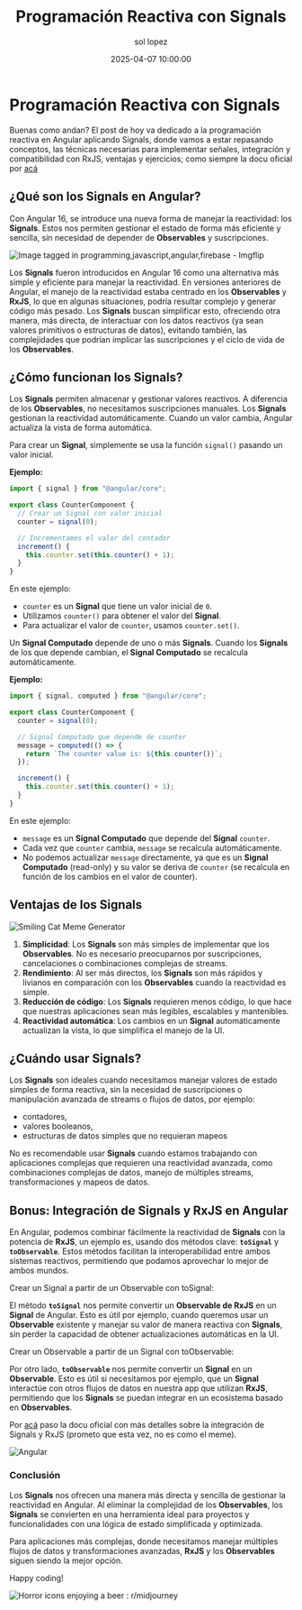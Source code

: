 ﻿---
date: 2025-04-07 10:00:00
layout: post
title: Programación Reactiva con Signals
description: Signals
language: es
image: "../assets/img/signals.png"
category: CODE
tags:
  - angular
  - signals
  - humor
author: sol lopez
---

# Programación Reactiva con Signals

Buenas como andan? El post de hoy va dedicado a la programación reactiva en Angular aplicando Signals, donde vamos a estar repasando conceptos, las técnicas necesarias para implementar señales, integración y compatibilidad con RxJS, ventajas y ejercicios; como siempre la docu oficial por [acá](https://angular.dev/guide/signals)

## **¿Qué son los Signals en Angular?**

Con Angular 16, se introduce una nueva forma de manejar la reactividad: los **Signals**.
Estos nos permiten gestionar el estado de forma más eficiente y sencilla, sin necesidad de depender de **Observables** y suscripciones.

![Image tagged in programming,javascript,angular,firebase - Imgflip](https://i.imgflip.com/2h39wz.jpg)

Los **Signals** fueron introducidos en Angular 16 como una alternativa más simple y eficiente para manejar la reactividad. En versiones anteriores de Angular, el manejo de la reactividad estaba centrado en los **Observables** y **RxJS**, lo que en algunas situaciones, podría resultar complejo y generar código más pesado. Los **Signals** buscan simplificar esto, ofreciendo otra manera, más directa, de interactuar con los datos reactivos (ya sean valores primitivos o estructuras de datos), evitando también, las complejidades que podrían implicar las suscripciones y el ciclo de vida de los **Observables**.

## ¿Cómo funcionan los Signals?

Los **Signals** permiten almacenar y gestionar valores reactivos. A diferencia de los **Observables**, no necesitamos suscripciones manuales. Los **Signals** gestionan la reactividad automáticamente. Cuando un valor cambia, Angular actualiza la vista de forma automática.

Para crear un **Signal**, simplemente se usa la función `signal()` pasando un valor inicial.

**Ejemplo:**

```typescript
import { signal } from "@angular/core";

export class CounterComponent {
  // Crear un Signal con valor inicial
  counter = signal(0);

  // Incrementamos el valor del contador
  increment() {
    this.counter.set(this.counter() + 1);
  }
}
```

En este ejemplo:

- `counter` es un **Signal** que tiene un valor inicial de `0`.
- Utilizamos `counter()` para obtener el valor del **Signal**.
- Para actualizar el valor de `counter`, usamos `counter.set()`.

Un **Signal Computado** depende de uno o más **Signals**. Cuando los **Signals** de los que depende cambian, el **Signal Computado** se recalcula automáticamente.

**Ejemplo:**

```typescript
import { signal, computed } from "@angular/core";

export class CounterComponent {
  counter = signal(0);

  // Signal Computado que depende de counter
  message = computed(() => {
    return `The counter value is: ${this.counter()}`;
  });

  increment() {
    this.counter.set(this.counter() + 1);
  }
}
```

En este ejemplo:

- `message` es un **Signal Computado** que depende del **Signal** `counter`.
- Cada vez que `counter` cambia, `message` se recalcula automáticamente.
- No podemos actualizar `message` directamente, ya que es un **Signal Computado** (read-only) y su valor se deriva de `counter` (se recalcula en función de los cambios en el valor de counter).

## **Ventajas de los Signals**

![Smiling Cat Meme Generator](https://content.imageresizer.com/images/memes/Smiling-Cat-meme-amuvy.jpg)

1.  **Simplicidad**: Los **Signals** son más simples de implementar que los **Observables**. No es necesario preocuparnos por suscripciones, cancelaciones o combinaciones complejas de streams.
2.  **Rendimiento**: Al ser más directos, los **Signals** son más rápidos y livianos en comparación con los **Observables** cuando la reactividad es simple.
3.  **Reducción de código**: Los **Signals** requieren menos código, lo que hace que nuestras aplicaciones sean más legibles, escalables y mantenibles.
4.  **Reactividad automática**: Los cambios en un **Signal** automáticamente actualizan la vista, lo que simplifica el manejo de la UI.

## **¿Cuándo usar Signals?**

Los **Signals** son ideales cuando necesitamos manejar valores de estado simples de forma reactiva, sin la necesidad de suscripciones o manipulación avanzada de streams o flujos de datos, por ejemplo:

- contadores,
- valores booleanos,
- estructuras de datos simples que no requieran mapeos

No es recomendable usar **Signals** cuando estamos trabajando con aplicaciones complejas que requieren una reactividad avanzada, como combinaciones complejas de datos, manejo de múltiples streams, transformaciones y mapeos de datos.

## **Bonus: Integración de Signals y RxJS en Angular**

En Angular, podemos combinar fácilmente la reactividad de **Signals** con la potencia de **RxJS**, un ejemplo es, usando dos métodos clave: **`toSignal`** y **`toObservable`**. Estos métodos facilitan la interoperabilidad entre ambos sistemas reactivos, permitiendo que podamos aprovechar lo mejor de ambos mundos.

Crear un Signal a partir de un Observable con toSignal:

El método **`toSignal`** nos permite convertir un **Observable de RxJS** en un **Signal** de Angular. Esto es útil por ejemplo, cuando queremos usar un **Observable** existente y manejar su valor de manera reactiva con **Signals**, sin perder la capacidad de obtener actualizaciones automáticas en la UI.

Crear un Observable a partir de un Signal con toObservable:

Por otro lado, **`toObservable`** nos permite convertir un **Signal** en un **Observable**. Esto es útil si necesitamos por ejemplo, que un **Signal** interactúe con otros flujos de datos en nuestra app que utilizan **RxJS**, permitiendo que los **Signals** se puedan integrar en un ecosistema basado en **Observables**.

Por [acá](https://angular.dev/ecosystem/rxjs-interop) paso la docu oficial con más detalles sobre la integración de Signals y RxJS (prometo que esta vez, no es como el meme).

![Angular](https://angular.de/artikel/angular-kurz-erklaert-signals/289555948-4f1fcab2-91a2-4759-8407-7f23c667062e.png)

### **Conclusión**

Los **Signals** nos ofrecen una manera más directa y sencilla de gestionar la reactividad en Angular. Al eliminar la complejidad de los **Observables**, los **Signals** se convierten en una herramienta ideal para proyectos y funcionalidades con una lógica de estado simplificada y optimizada.

Para aplicaciones más complejas, donde necesitamos manejar múltiples flujos de datos y transformaciones avanzadas, **RxJS** y los **Observables** siguen siendo la mejor opción.

Happy coding!

![Horror icons enjoying a beer : r/midjourney](https://preview.redd.it/horror-icons-enjoying-a-beer-v0-s5yqa6o66isb1.jpg?width=640&crop=smart&auto=webp&s=01e8df3068dc16a1d4016371988c1c77809a5e70)
